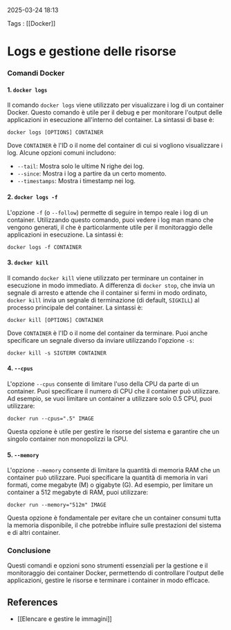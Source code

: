 2025-03-24 18:13

Tags : [[Docker]]

# Logs e gestione delle risorse

### Comandi Docker

#### 1. `docker logs`
Il comando `docker logs` viene utilizzato per visualizzare i log di un container Docker. Questo comando è utile per il debug e per monitorare l'output delle applicazioni in esecuzione all'interno del container. La sintassi di base è:

```
docker logs [OPTIONS] CONTAINER
```

Dove `CONTAINER` è l'ID o il nome del container di cui si vogliono visualizzare i log. Alcune opzioni comuni includono:

- `--tail`: Mostra solo le ultime N righe dei log.
- `--since`: Mostra i log a partire da un certo momento.
- `--timestamps`: Mostra i timestamp nei log.

#### 2. `docker logs -f`
L'opzione `-f` (o `--follow`) permette di seguire in tempo reale i log di un container. Utilizzando questo comando, puoi vedere i log man mano che vengono generati, il che è particolarmente utile per il monitoraggio delle applicazioni in esecuzione. La sintassi è:

```
docker logs -f CONTAINER
```

#### 3. `docker kill`
Il comando `docker kill` viene utilizzato per terminare un container in esecuzione in modo immediato. A differenza di `docker stop`, che invia un segnale di arresto e attende che il container si fermi in modo ordinato, `docker kill` invia un segnale di terminazione (di default, `SIGKILL`) al processo principale del container. La sintassi è:

```
docker kill [OPTIONS] CONTAINER
```

Dove `CONTAINER` è l'ID o il nome del container da terminare. Puoi anche specificare un segnale diverso da inviare utilizzando l'opzione `-s`:

```
docker kill -s SIGTERM CONTAINER
```

#### 4. `--cpus`
L'opzione `--cpus` consente di limitare l'uso della CPU da parte di un container. Puoi specificare il numero di CPU che il container può utilizzare. Ad esempio, se vuoi limitare un container a utilizzare solo 0.5 CPU, puoi utilizzare:

```
docker run --cpus=".5" IMAGE
```

Questa opzione è utile per gestire le risorse del sistema e garantire che un singolo container non monopolizzi la CPU.

#### 5. `--memory`
L'opzione `--memory` consente di limitare la quantità di memoria RAM che un container può utilizzare. Puoi specificare la quantità di memoria in vari formati, come megabyte (M) o gigabyte (G). Ad esempio, per limitare un container a 512 megabyte di RAM, puoi utilizzare:

```
docker run --memory="512m" IMAGE
```

Questa opzione è fondamentale per evitare che un container consumi tutta la memoria disponibile, il che potrebbe influire sulle prestazioni del sistema e di altri container.

### Conclusione
Questi comandi e opzioni sono strumenti essenziali per la gestione e il monitoraggio dei container Docker, permettendo di controllare l'output delle applicazioni, gestire le risorse e terminare i container in modo efficace.
## References

- [[Elencare e gestire le immagini]]